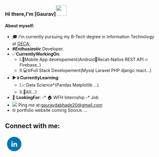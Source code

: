 ### Hi there,I'm [Gaurav]<img src="https://raw.githubusercontent.com/TheDudeThatCode/TheDudeThatCode/master/Assets/Hi.gif" width=35 height=35>
#### About myself: 
- 🎓 I’m currently pursuing my B-Tech degree in Information Technology at [GECA](http://geca.ac.in/);
-  ***#Enthusiastic*** Developer. 
- ✅**CurrentlyWorkingOn**: 
  - I.📱Mobile App developement(Android💙Recat-Native REST API 🔥Firebase..) 
  - II.💻🌐Full Stack Developement(Mysql Laravel PHP django react...) 
- ▶️⏸️**CurrentlyLearning**: 
  - I.📈Data Science*(Pandas Matplotlib ...) 
  - II.🤖AI(...) 
- 🔎 **LookingFor**: 
  -* 🏠 WFH Internship 
  -* Job 
- [<img src="https://img.icons8.com/color/48/000000/gmail.png" width="1.9%"/>](https://www.gmail.com/) Ping me at:gauravdabhade20@gmail.com 
- 🌐 portfolio website coming Soon🔜 ... 

## Connect with me:
<a title="Gaurav-Dabhde" href="https://linkedin.com/in/gaurav-dabhade"><img src="https://github.com/aritraroy/social-icons/blob/master/linkedin-icon.png?raw=true" width="60"></a> 
